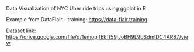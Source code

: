 Data Visualization of NYC Uber ride trips using ggplot in R


Example from DataFlair - training: https://data-flair.training


Dataset link: https://drive.google.com/file/d/1emopjfEkTt59jJoBH9L9bSdmlDC4AR87/view
